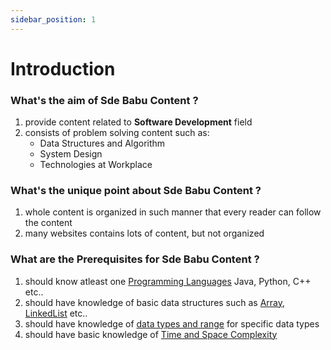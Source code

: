 ```yaml
---
sidebar_position: 1
---
```


# Introduction

### What's the aim of **Sde Babu Content** ?

1. provide content related to **Software Development** field
2. consists of problem solving content such as:
    - Data Structures and Algorithm
    - System Design
    -  Technologies at Workplace

### What's the unique point about **Sde Babu Content** ?

1. whole content is organized in such manner that every reader can follow the content
2. many websites contains lots of content, but not organized

### What are the Prerequisites for **Sde Babu Content** ?

1. should know atleast one [Programming Languages](https://www.geeksforgeeks.org/introduction-to-programming-languages/) Java, Python, C++ etc..
2. should have knowledge of basic data structures such as [Array, LinkedList](https://www.w3schools.in/data-structures/intro) etc..
3. should have knowledge of [data types and range](https://ecomputernotes.com/what-is-c/types-and-variables/explain-data-types-along-with-their-sizes-and-ranges) for specific data types
4. should have basic knowledge of [Time and Space Complexity](https://www.hackerearth.com/practice/basic-programming/complexity-analysis/time-and-space-complexity/tutorial/) 